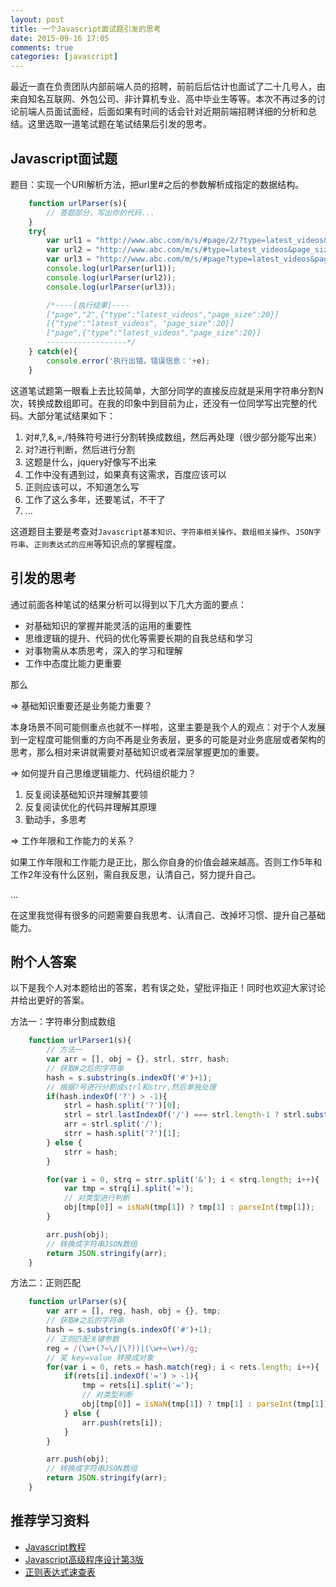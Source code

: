 ```yaml
---
layout: post
title: 一个Javascript面试题引发的思考
date: 2015-09-16 17:05
comments: true
categories: [javascript]
---
```


最近一直在负责团队内部前端人员的招聘，前前后后估计也面试了二十几号人，由来自知名互联网、外包公司、非计算机专业、高中毕业生等等。本次不再过多的讨论前端人员面试面经，后面如果有时间的话会针对近期前端招聘详细的分析和总结。这里选取一道笔试题在笔试结果后引发的思考。

## Javascript面试题

题目：实现一个URI解析方法，把url里#之后的参数解析成指定的数据结构。

```javascript
    function urlParser(s){
        // 答题部分，写出你的代码...
    }
    try{
        var url1 = "http://www.abc.com/m/s/#page/2/?type=latest_videos&page_size=20";
        var url2 = "http://www.abc.com/m/s/#type=latest_videos&page_size=20";
        var url3 = "http://www.abc.com/m/s/#page?type=latest_videos&page_size=20";
        console.log(urlParser(url1));
        console.log(urlParser(url2));
        console.log(urlParser(url3));

        /*----[执行结果]----
        ["page","2",{"type":"latest_videos","page_size":20}]
        [{"type":"latest_videos", "page_size":20}]
        ["page",{"type":"latest_videos","page_size":20}]
        ------------------*/
    } catch(e){
        console.error('执行出错，错误信息：'+e);
    }
```

这道笔试题第一眼看上去比较简单，大部分同学的直接反应就是采用字符串分割N次，转换成数组即可。在我的印象中到目前为止，还没有一位同学写出完整的代码。大部分笔试结果如下：

<!--more-->

1. 对#,?,&,=,/特殊符号进行分割转换成数组，然后再处理（很少部分能写出来）
2. 对?进行判断，然后进行分割
3. 这题是什么，jquery好像写不出来
4. 工作中没有遇到过，如果真有这需求，百度应该可以
5. 正则应该可以，不知道怎么写
6. 工作了这么多年，还要笔试，不干了
7. ...

这道题目主要是考查对``Javascript基本知识``、``字符串相关操作``、``数组相关操作``、``JSON字符串``、``正则表达式的应用``等知识点的掌握程度。

## 引发的思考

通过前面各种笔试的结果分析可以得到以下几大方面的要点：

- 对基础知识的掌握并能灵活的运用的重要性
- 思维逻辑的提升、代码的优化等需要长期的自我总结和学习
- 对事物需从本质思考，深入的学习和理解
- 工作中态度比能力更重要

那么

=> 基础知识重要还是业务能力重要？

本身场景不同可能侧重点也就不一样啦，这里主要是我个人的观点：对于个人发展到一定程度可能侧重的方向不再是业务表层，更多的可能是对业务底层或者架构的思考，那么相对来讲就需要对基础知识或者深层掌握更加的重要。

=> 如何提升自己思维逻辑能力、代码组织能力？

1. 反复阅读基础知识并理解其要领
2. 反复阅读优化的代码并理解其原理
3. 勤动手，多思考

=> 工作年限和工作能力的关系？

如果工作年限和工作能力是正比，那么你自身的价值会越来越高。否则工作5年和工作2年没有什么区别，需自我反思，认清自己，努力提升自己。

...

在这里我觉得有很多的问题需要自我思考、认清自己、改掉坏习惯、提升自己基础能力。

## 附个人答案

以下是我个人对本题给出的答案，若有误之处，望批评指正！同时也欢迎大家讨论并给出更好的答案。

方法一：字符串分割成数组

```javascript
    function urlParser1(s){
        // 方法一
        var arr = [], obj = {}, strl, strr, hash;
        // 获取#之后的字符串
        hash = s.substring(s.indexOf('#')+1);
        // 根据?号进行分割成strl和strr,然后单独处理
        if(hash.indexOf('?') > -1){
            strl = hash.split('?')[0];
            strl = strl.lastIndexOf('/') === strl.length-1 ? strl.substring(0, strl.length-1) : strl;
            arr = strl.split('/');
            strr = hash.split('?')[1];
        } else {
            strr = hash;
        }

        for(var i = 0, strq = strr.split('&'); i < strq.length; i++){
            var tmp = strq[i].split('=');
            // 对类型进行判断
            obj[tmp[0]] = isNaN(tmp[1]) ? tmp[1] : parseInt(tmp[1]);
        }

        arr.push(obj);
        // 转换成字符串JSON数组
        return JSON.stringify(arr);
    }
```

方法二：正则匹配

```javascript
    function urlParser(s){
        var arr = [], reg, hash, obj = {}, tmp;
        // 获取#之后的字符串
        hash = s.substring(s.indexOf('#')+1);
        // 正则匹配关键参数
        reg = /(\w+(?=\/|\?))|(\w+=\w+)/g;
        // 奖 key=value 转换成对象
        for(var i = 0, rets = hash.match(reg); i < rets.length; i++){
            if(rets[i].indexOf('=') > -1){
                tmp = rets[i].split('=');
                // 对类型判断
                obj[tmp[0]] = isNaN(tmp[1]) ? tmp[1] : parseInt(tmp[1]);
            } else {
                arr.push(rets[i]);
            }
        }

        arr.push(obj);
        // 转换成字符串JSON数组
        return JSON.stringify(arr);
    }
```

## 推荐学习资料

- [Javascript教程](http://www.w3school.com.cn/js/index.asp)
- [Javascript高级程序设计第3版](http://book.douban.com/subject/10546125/)
- [正则表达式速查表](http://www.jb51.net/shouce/jquery1.82/regexp.html)
